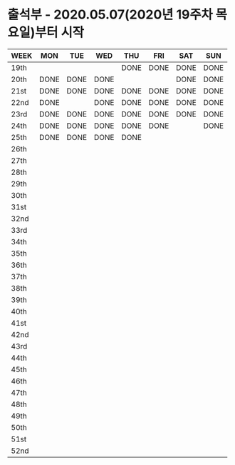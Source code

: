 # 출석부 - 2020.05.07(2020년 19주차 목요일)부터 시작

WEEK | MON  | TUE  | WED  | THU  | FRI  | SAT  | SUN
---- | ---- | ---- | ---- | ---- | ---- | ---- | ----
19th |      |      |      | DONE | DONE | DONE | DONE
20th | DONE | DONE | DONE |      |      | DONE | DONE
21st | DONE | DONE | DONE | DONE | DONE | DONE | DONE
22nd | DONE |      | DONE | DONE | DONE | DONE | DONE
23rd | DONE | DONE | DONE | DONE | DONE | DONE | DONE
24th | DONE | DONE | DONE | DONE | DONE |      | DONE
25th | DONE | DONE | DONE | DONE |      |      |
26th |      |      |      |      |      |      |     
27th |      |      |      |      |      |      |     
28th |      |      |      |      |      |      |     
29th |      |      |      |      |      |      |     
30th |      |      |      |      |      |      |     
31st |      |      |      |      |      |      |     
32nd |      |      |      |      |      |      |     
33rd |      |      |      |      |      |      |     
34th |      |      |      |      |      |      |     
35th |      |      |      |      |      |      |     
36th |      |      |      |      |      |      |     
37th |      |      |      |      |      |      |     
38th |      |      |      |      |      |      |     
39th |      |      |      |      |      |      |     
40th |      |      |      |      |      |      |     
41st |      |      |      |      |      |      |     
42nd |      |      |      |      |      |      |     
43rd |      |      |      |      |      |      |     
44th |      |      |      |      |      |      |     
45th |      |      |      |      |      |      |     
46th |      |      |      |      |      |      |     
47th |      |      |      |      |      |      |     
48th |      |      |      |      |      |      |     
49th |      |      |      |      |      |      |     
50th |      |      |      |      |      |      |     
51st |      |      |      |      |      |      |     
52nd |      |      |      |      |      |      |     
